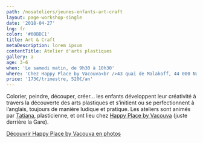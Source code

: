 ```yaml
---
path: /nosateliers/jeunes-enfants-art-craft
layout: page-workshop-single
date: '2018-04-27'
lng: fr
color: '#60BDC1'
title: Art & Craft
metaDescription: lorem ipsum
contentTitle: Atelier d'arts plastiques
gallery: a
age: 3-6
when: 'Le samedi matin, de 9h30 à 10h30'
where: 'Chez Happy Place by Vacouva<br />43 quai de Malakoff, 44 000 Nantes'
price: '173€/trimestre, 520€/an'
---
```

Colorier, peindre, découper, créer… les enfants développent leur créativité à travers la découverte des arts plastiques et s’initient ou se perfectionnent à l’anglais, toujours de manière ludique et pratique. Les ateliers sont animés par [Tatiana](https://llfk.netlify.com/equipe/), plasticienne, et ont lieu chez [Happy Place by Vacouva](https://www.google.fr/maps/place/43+Quai+de+Malakoff,+44000+Nantes/data=!4m2!3m1!1s0x4805eeb84753995d:0xb3771b6433584ec0?sa=X&ved=2ahUKEwiwj-PYqd7cAhWRK1AKHcvUAXgQ8gEwAHoECAEQAQ) (juste derrière la Gare). 

[Découvrir Happy Place by Vacouva en photos](/nosateliers#vacouva)
